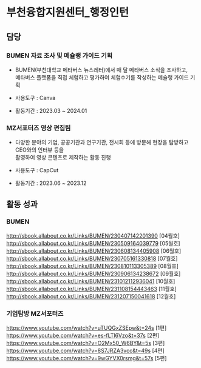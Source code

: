 # 부천융합지원센터_행정인턴
 
## 담당

### BUMEN 자료 조사 및 메슐랭 가이드 기획 
- BUMEN(부천대학교 메타버스 뉴스레터)에서 매 달 메타버스 소식을 조사하고,  
메타버스 플랫폼을 직접 체험하고 평가하여 체험수기를 작성하는 메슐랭 가이드 기획

- 사용도구 : Canva
- 활동기간 : 2023.03 ~ 2024.01


### MZ서포터즈 영상 편집팀
- 다양한 분야의 기업, 공공기관과 연구기관, 전시회 등에 방문해 현장을 탐방하고 CEO와의 인터뷰 등을  
촬영하여 영상 콘텐츠로 제작하는 활동 진행

- 사용도구 : CapCut
- 활동기간 : 2023.06 ~ 2023.12



## 활동 성과

### BUMEN
http://sbook.allabout.co.kr/Links/BUMEN/230407142201390	[04월호]
http://sbook.allabout.co.kr/Links/BUMEN/230509164039779	[05월호]
http://sbook.allabout.co.kr/Links/BUMEN/230608134405908	[06월호]
http://sbook.allabout.co.kr/Links/BUMEN/230705161330818	[07월호]
http://sbook.allabout.co.kr/Links/BUMEN/230810113305389	[08월호]
http://sbook.allabout.co.kr/Links/BUMEN/230906134238672	[09월호]
http://sbook.allabout.co.kr/Links/BUMEN/231012112936041	[10월호]
http://sbook.allabout.co.kr/Links/BUMEN/231108154443463	[11월호]
http://sbook.allabout.co.kr/Links/BUMEN/231207150041618	[12월호]

### 기업탐방 MZ서포터즈 
https://www.youtube.com/watch?v=uTUQGxZSEpw&t=24s	[1편]
https://www.youtube.com/watch?v=es-fLTl6Vzo&t=37s	[2편]
https://www.youtube.com/watch?v=O2Mx50_W6BY&t=5s	[3편]
https://www.youtube.com/watch?v=8S7JRZA3vcc&t=49s	[4편]
https://www.youtube.com/watch?v=9wGYVX0rsmg&t=57s	[5편]
